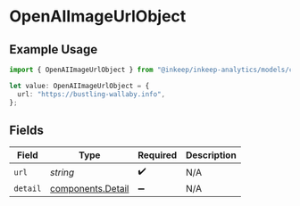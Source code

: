 # OpenAIImageUrlObject

## Example Usage

```typescript
import { OpenAIImageUrlObject } from "@inkeep/inkeep-analytics/models/components";

let value: OpenAIImageUrlObject = {
  url: "https://bustling-wallaby.info",
};
```

## Fields

| Field                                                  | Type                                                   | Required                                               | Description                                            |
| ------------------------------------------------------ | ------------------------------------------------------ | ------------------------------------------------------ | ------------------------------------------------------ |
| `url`                                                  | *string*                                               | :heavy_check_mark:                                     | N/A                                                    |
| `detail`                                               | [components.Detail](../../models/components/detail.md) | :heavy_minus_sign:                                     | N/A                                                    |